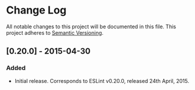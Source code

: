 # Change Log
All notable changes to this project will be documented in this file.
This project adheres to [Semantic Versioning](http://semver.org/).

## [0.20.0] - 2015-04-30

### Added
- Initial release. Corresponds to ESLint v0.20.0, released 24th April, 2015.

